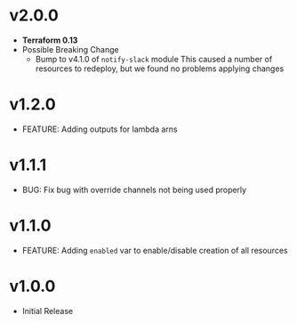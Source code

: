 # v2.0.0

- **Terraform 0.13**
- Possible Breaking Change
  - Bump to v4.1.0 of `notify-slack` module
    This caused a number of resources to redeploy, but we found no
    problems applying changes

# v1.2.0

- FEATURE: Adding outputs for lambda arns

# v1.1.1

- BUG: Fix bug with override channels not being used properly

# v1.1.0

- FEATURE: Adding `enabled` var to enable/disable creation of all resources

# v1.0.0

- Initial Release
